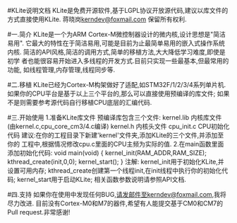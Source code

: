 #KLite说明文档
KLite是免费开源软件,基于LGPL协议开放源代码,建议以库文件的方式直接使用KLite.
蒋晓岗<kerndev@foxmail.com> 保留所有权利.

#一.简介
KLite是一个为ARM Cortex-M微控制器设计的微内核,设计思想是"简洁易用".
它最大的特性在于简洁易用,可能是目前为止最简单易用的嵌入式操作系统内核.
简洁的API风格,简洁的调用方式,简单的移植方法,大大降低学习难度,即使是初学
者也能很容易开始进入多线程的开发方式.目前只实现一些最基本,但最常用的功能,
如线程管理,内存管理,线程同步等.

#二.移植
KLite已经为Cortex-M构架做好了适配,如STM32F/1/2/3/4系列单片机.
如果你的CPU平台是基于以上三个平台的,那么可以直接使用预编译的库文件;
如果不是则需要参考源代码自行移植CPU底层的汇编代码.


#三.开始使用
1.准备KLite库文件
	预编译库包含三个文件:
	kernel.lib 内核库文件(由kernel.c,cpu_core_cm3/4.c编译)
	kernel.h   内核头文件
	cpu_init.c CPU初始化代码
建议:在你的工程目录下新建'kernel'文件夹,添加KLite的三个文件,并添加至你的
工程中,根据情况修改cpu.c里面的CPU主频为实际的值.
2.在main函数里面添加初始化代码:
void main(void)
{
	kernel_init(RAM_ADDR,RAM_SIZE);
	kthread_create(init,0,0);
	kernel_start();
}
注解:
kernel_init用于初始化KLite,并设置可用内存;
kthread_create创建第一个线程init,在init线程中执行你的初始化代码;
kernel_start用于启动KLite;
相关函数参数说明请参照API文档.

#四.支持
如果你在使用中发现任何BUG,请发邮件至kerndev@foxmail.com,我将尽力改进.
目前没有Cortex-M0和M7的器件,希望有人能提交基于CM0和CM7的Pull request.非常感谢!


